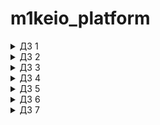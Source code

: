 # m1keio_platform

<details closed>
  <summary>ДЗ 1</summary>

#### Q:

    Для выполнения домашней работы необходимо создать Dockerfile, в
    котором будет описан образ:
    1. Запускающий web-сервер на порту 8000 (можно использовать любой
    способ);
    2. Отдающий содержимое директории /app внутри контейнера (например,
    если в директории /app лежит файл homework.html , то при запуске
    контейнера данный файл должен быть доступен по URL
    http://localhost:8000/homework.html );
    3. Работающий с UID 1001.

#### A:

    Dockerfile - создан на базе python simplehttpserver.

#### Q:

    В README.md нужно внести описание проделанной работы

#### A:

        1) Создан minikube cluster
        2) Подготовлен Dockerfile
        3) Docker-образ залит в Registry
        4) Подготовлен Kubernates Pod манифест web-pod.yaml
           запускающий вебсервис в кластере minikube на базе
           предварительно собранного образа
        5) В манифест добавлен init-container для добавления контентного файла для web-сервера
        6) Визуально проверена работоспособность приложения при помощи проброса внутреннего адреса
           Pod в сеть рабочей станции.
        7) Собран и опубликован в  Registry образ микросерфиса frontend из репозитория Hipster Shop
        8) В кластере k8s запущен контейнер на базе опубликованного ранее образа при помощи ad-hoc.
        9) Из ad-hoc команды получен манифест и исправлен для устранения ошибки при запуске Pod.(добавлены переменные окружения)

</details>

<details closed>
  <summary>ДЗ 2</summary>

#### Q: Описание ДЗ

#### A:

        1) Разобрали некоторые сущности в Kubernates такие как Deployment и Replicaset.
        2) Поиграли со стратегией релизов

</details>

<details closed>
  <summary>ДЗ 3</summary>

#### Q: Описание ДЗ

#### A:

        1) Разобрали некоторые сущности в Kubernates такие как Services и Ingress.
        2) Развернули MetalLB
        3) Натроили Ingress для деплоймента их ДЗ 1
        4) Пробросили наруду панель управлени
        5) Настроили canary-release

</details>

<details closed>
  <summary>ДЗ 4</summary>

#### Q: Описание ДЗ

#### A:

        1) Разобрали некоторые сущности в Kubernates такие как PV, PVC, StatefullSet и Secrets.
        2) Развернули MinIO как StateFullSet
        3) Настроили PV и PVC
        4) Унесли секреты от Minio в Secrets
        5) Все разобрали

</details>

<details closed>
  <summary>ДЗ 5</summary>

#### Q: Описание ДЗ
#### A:
        1) Посоздавали разные сервис аккаунты в разных скоупах
        2) Посоздавали роли с разными наборами прав
        3) Посоздавали RoleBindings между ролями и сервисаккаунтами
</details>

<details closed>
  <summary>ДЗ 6</summary>

#### Q: Описание ДЗ
#### A:
        1) Разобрались с cert-manager
        2) Подеплоили chartmuseum и harbor
        3) Кастомизировали helm chart hipster-shop
        4) Попробовали jsonnet, kuztomize
</details>

<details closed>
  <summary>ДЗ 7</summary>

#### Q: Описание ДЗ
#### A:
        1) Создали CRD,CR и необходимые ресурсы.
        2) Создали контроллер при помощи kopf framework
        3) Починили контроллер который криво создавал PVC.
     Q: Показать, что код работает
     A:
        ```
          ▶ kubectl get jobs.batch
            NAME                         COMPLETIONS   DURATION   AGE
            restore-mysql-instance-job   1/1           6s         16s
          ▶ kubectl get jobs.batch
            NAME                        COMPLETIONS   DURATION   AGE
            backup-mysql-instance-job   1/1           11s        26s
          private/m1keio_platform/kubernetes-operators  kubernetes-operators ✗                                                                                                                                 14h27m ⚑ ◒  ⍉
          ▶ kubectl exec -it $MYSQLPOD -- mysql -u root -potuspassword1 -e "CREATE TABLE test (id smallint unsigned not null auto_increment, name varchar(20) not null, constraint pk_example primary key (id) );" otus-database
          mysql: [Warning] Using a password on the command line interface can be insecure.

          private/m1keio_platform/kubernetes-operators  kubernetes-operators ✗                                                                                                                                  14h27m ⚑ ◒
          ▶ kubectl exec -it $MYSQLPOD -- mysql -potuspassword1 -e "INSERT INTO test ( id, name) VALUES ( null, 'some data' );" otus-database
          mysql: [Warning] Using a password on the command line interface can be insecure.

          private/m1keio_platform/kubernetes-operators  kubernetes-operators ✗                                                                                                                                  14h27m
          ▶ kubectl exec -it $MYSQLPOD -- mysql -potuspassword1 -e "INSERT INTO test ( id, name ) VALUES ( null, 'some data-2' );" otus-database
          mysql: [Warning] Using a password on the command line interface can be insecure.
          kubectl exec -it $MYSQLPOD -- mysql -potuspassword1 -e "select * from test;" otus-database
            mysql: [Warning] Using a password on the command line interface can be insecure.
            +----+-------------+
            | id | name        |
            +----+-------------+
            |  1 | some data   |
            |  2 | some data-2 |
            +----+-------------+
          KOPF logs:
          [2023-11-07 10:23:50,288] kopf.objects         [WARNING ] [default/mysql-instance] Patching failed with inconsistencies: (('remove', ('status',), {'kopf': {'progress': {'mysql_on_create': {'started': '2023-11-07T08:23:17.096469', 'stopped': '2023-11-07T08:23:44.767549', 'delayed': None, 'purpose': 'create', 'retries': 1, 'success': True, 'failure': False, 'message': None, 'subrefs': None}, 'update_object/spec.password': {'started': '2023-11-07T08:23:17.096490', 'stopped': None, 'delayed': None, 'purpose': 'create', 'retries': 0, 'success': False, 'failure': False, 'message': None, 'subrefs': None}}}}, None),)
          start deletion mysql-instance jobs
          password changed, diff: (('add', (), None, 'otuspassword1'),)
        ```
</details>
